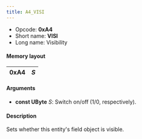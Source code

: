 ```yaml
---
title: A4_VISI
---
```


- Opcode: **0xA4**
- Short name: **VISI**
- Long name: Visibility

#### Memory layout

| 0xA4 | *S* |
|------|-----|

#### Arguments

- **const UByte** *S*: Switch on/off (1/0, respectively).

#### Description

Sets whether this entity's field object is visible.
